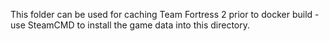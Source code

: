 This folder can be used for caching Team Fortress 2 prior to docker build - use SteamCMD to install the game data into this directory.
